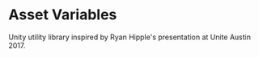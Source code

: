 # Asset Variables

Unity utility library inspired by Ryan Hipple's presentation at Unite Austin 2017.
